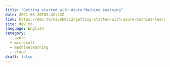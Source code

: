 ```yaml
---
title: "Getting started with Azure Machine Learning"
date: 2021-08-20T05:32:43Z
link: https://dev.to/vivek0712/getting-started-with-azure-machine-learning-48j8?utm_medium=RSS&utm_source=news.12bit.vn
site: dev.to
language: English
category:
  - azure
  - microsoft
  - machinelearning
  - cloud
draft: false
---
```

